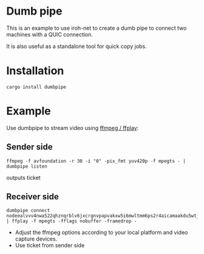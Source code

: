 # Dumb pipe

This is an example to use iroh-net to create a dumb pipe to connect two machines
with a QUIC connection.

It is also useful as a standalone tool for quick copy jobs.

# Installation

```
cargo install dumbpipe
```

# Example

Use dumbpipe to stream video using [ffmpeg / ffplay](https://ffmpeg.org/):

## Sender side
```
ffmpeg -f avfoundation -r 30 -i "0" -pix_fmt yuv420p -f mpegts - | dumbpipe listen
```
outputs ticket

## Receiver side
```
dumbpipe connect nodeealvvv4nwa522qhznqrblv6jxcrgnvpapvakxw5i6mwltmm6ps2r4aicamaakdu5wtjasadei2qdfuqjadakqk3t2ieq | ffplay -f mpegts -fflags nobuffer -framedrop -
```

- Adjust the ffmpeg options according to your local platform and video capture devices.
- Use ticket from sender side
